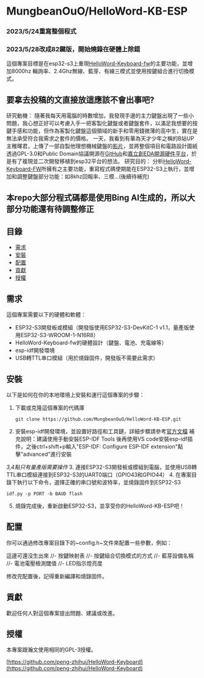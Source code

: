 # MungbeanOuO/HelloWord-KB-ESP

### 2023/5/24重寫整個程式
### 2023/5/28改成82鍵版，開始燒錄在硬體上除錯

這個專案目標是在esp32-s3上重現[HelloWord-Keyboard-fw](https://github.com/peng-zhihui/HelloWord-Keyboard/tree/main/2.Firmware/HelloWord-Keyboard-fw)的主要功能，並增加8000hz 輪詢率、2.4Ghz無線、藍芽、有線三模式並使用按鍵組合進行切換模式。

## 要拿去投稿的文直接放這應該不會出事吧?
研究動機：
隨著我每天用電腦的時數增加，我發現手邊的主力鍵盤出現了一些小問題，我心想正好可以考慮入手一把客製化鍵盤或者鍵盤套件，以滿足我想要的按鍵手感和功能，但作為客製化鍵盤這個領域的新手和零用錢微薄的高中生，實在是無法承受符合我需求之套件的價格。
一天，我看到有華為天才少年之稱的B站UP主稚暉君，上傳了一部自製他理想機械鍵盤的[影片](https://www.bilibili.com/video/BV19V4y1J7Hx/?share_source=copy_web&vd_source=dd3a6c30a880eebd5968b80ad22d5110)，並將整個項目和電路設計圖紙透過GPL-3.0和Public Domain協議開源在[GitHub](https://github.com/peng-zhihui/HelloWord-Keyboard)和[嘉立創EDA開源硬件平台](https://oshwhub.com/pengzhihui/b11afae464c54a3e8d0f77e1f92dc7b7)，於是有了複現並二次開發移植到esp32平台的想法。
研究目的：
分析[HelloWord-Keyboard-FW](https://github.com/peng-zhihui/HelloWord-Keyboard/tree/main/2.Firmware/HelloWord-Keyboard-fw)所擁有之主要功能，重寫程式碼使期能在ESP32-S3上執行，並增加和調整鍵盤部分功能：如8khz回報率、三模...(後續待補完)

## 本repo大部分程式碼都是使用Bing AI生成的，所以大部分功能還有待調整修正

## 目錄

- [需求](#需求)
- [安裝](#安裝)
- [配置](#配置)
- [貢獻](#貢獻)
- [授權](#授權)

## 需求

這個專案需要以下的硬體和軟體：

- ESP32-S3開發板或模組（開發版使用ESP32-S3-DevKitC-1 v1.1，量產版使用ESP32-S3-WROOM-1-N16R8）
- HelloWord-Keyboard-fw的硬體設計（鍵盤、電池、充電線等）
- esp-idf開發環境
- USB轉TTL串口模組（用於燒錄固件，開發版不需要此需求）

## 安裝

以下是如何在你的本地環境上安裝和運行這個專案的步驟：

1. 下載或克隆這個專案的代碼庫
   ```
   git clone https://github.com/MungbeanOuO/HelloWord-KB-ESP.git
   ```
2. 安裝esp-idf開發環境，並設置好路徑和工具鏈，詳細步驟請參考[官方文檔](https://docs.espressif.com/projects/esp-idf/en/latest/esp32s3/get-started/index.html)
補充說明：建議使用手動安裝ESP-IDF Tools 後再使用VS code安裝esp-idf插件，之後ctrl+shift+p輸入"ESP-IDF: Configure ESP-IDF extension"點擊"advanced"進行安裝

*3,4點只有量產版需要操作*
3. 連接ESP32-S3開發板或模組到電腦，並使用USB轉TTL串口模組連接到ESP32-S3的UART0端口（GPIO43和GPIO44）
4. 在專案目錄下執行以下命令，選擇正確的串口號和波特率，並燒錄固件到ESP32-S3
   ```
   idf.py -p PORT -b BAUD flash
   ```
5. 燒錄完成後，重新啟動ESP32-S3，並享受你的HelloWord-KB-ESP吧！

## 配置

你可以通過修改專案目錄下的~config.h~文件來配置一些參數，例如：

這邊可還沒生出來
//- 按鍵映射表
//- 按鍵組合切換模式的方式
//- 藍芽設備名稱
//- 電池電壓檢測閾值
//- LED指示燈亮度

修改完配置後，記得重新編譯和燒錄固件。

## 貢獻

歡迎任何人對這個專案提出問題、建議或改進。

## 授權

本專案跟瀚文使用相同的GPL-3授權。

[https://github.com/peng-zhihui/HelloWord-Keyboard](https://github.com/peng-zhihui/HelloWord-Keyboard)
